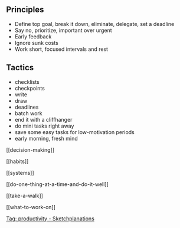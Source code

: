 ---
---

## Principles
- Define top goal, break it down, eliminate, delegate, set a deadline
- Say no, prioritize, important over urgent 
- Early feedback
- Ignore sunk costs
- Work short, focused intervals and rest

## Tactics 
- checklists
- checkpoints
- write  
- draw  
- deadlines
- batch work 
- end it with a cliffhanger 
- do mini tasks right away 
- save some easy tasks for low-motivation periods
- early morning, fresh mind

[[decision-making]]

[[habits]] 

[[systems]]

[[do-one-thing-at-a-time-and-do-it-well]]

[[take-a-walk]]

[[what-to-work-on]]

[Tag: productivity - Sketchplanations](https://sketchplanations.com/tags/productivity)